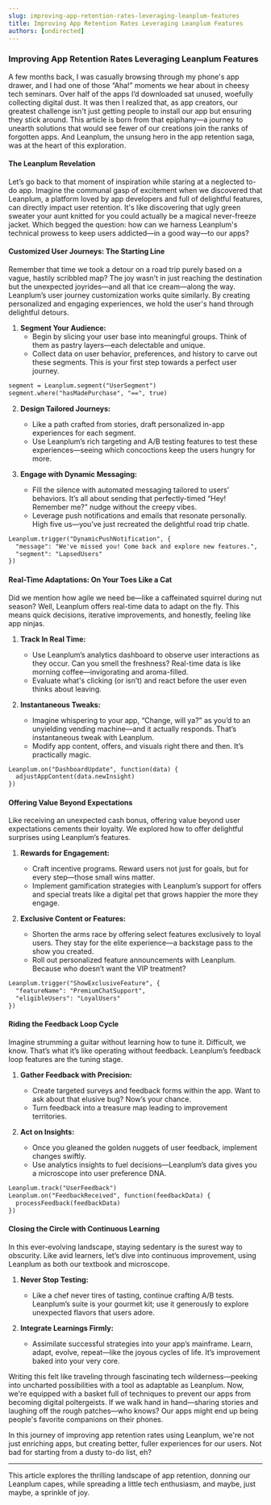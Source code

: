 ```yaml
---
slug: improving-app-retention-rates-leveraging-leanplum-features
title: Improving App Retention Rates Leveraging Leanplum Features
authors: [undirected]
---
```



### Improving App Retention Rates Leveraging Leanplum Features

A few months back, I was casually browsing through my phone's app drawer, and I had one of those “Aha!” moments we hear about in cheesy tech seminars. Over half of the apps I’d downloaded sat unused, woefully collecting digital dust. It was then I realized that, as app creators, our greatest challenge isn't just getting people to install our app but ensuring they stick around. This article is born from that epiphany—a journey to unearth solutions that would see fewer of our creations join the ranks of forgotten apps. And Leanplum, the unsung hero in the app retention saga, was at the heart of this exploration.

#### The Leanplum Revelation

Let’s go back to that moment of inspiration while staring at a neglected to-do app. Imagine the communal gasp of excitement when we discovered that Leanplum, a platform loved by app developers and full of delightful features, can directly impact user retention. It's like discovering that ugly green sweater your aunt knitted for you could actually be a magical never-freeze jacket. Which begged the question: how can we harness Leanplum's technical prowess to keep users addicted—in a good way—to our apps?

#### Customized User Journeys: The Starting Line

Remember that time we took a detour on a road trip purely based on a vague, hastily scribbled map? The joy wasn’t in just reaching the destination but the unexpected joyrides—and all that ice cream—along the way. Leanplum’s user journey customization works quite similarly. By creating personalized and engaging experiences, we hold the user's hand through delightful detours.

1. **Segment Your Audience:**
   - Begin by slicing your user base into meaningful groups. Think of them as pastry layers—each delectable and unique.
   - Collect data on user behavior, preferences, and history to carve out these segments. This is your first step towards a perfect user journey.

```markdown
segment = Leanplum.segment("UserSegment")
segment.where("hasMadePurchase", "==", true)
```

2. **Design Tailored Journeys:**
   - Like a path crafted from stories, draft personalized in-app experiences for each segment.
   - Use Leanplum’s rich targeting and A/B testing features to test these experiences—seeing which concoctions keep the users hungry for more.

3. **Engage with Dynamic Messaging:**
   - Fill the silence with automated messaging tailored to users’ behaviors. It’s all about sending that perfectly-timed “Hey! Remember me?” nudge without the creepy vibes.
   - Leverage push notifications and emails that resonate personally. High five us—you’ve just recreated the delightful road trip chatle.

```markdown
Leanplum.trigger("DynamicPushNotification", {
  "message": "We've missed you! Come back and explore new features.",
  "segment": "LapsedUsers"
})
```

#### Real-Time Adaptations: On Your Toes Like a Cat

Did we mention how agile we need be—like a caffeinated squirrel during nut season? Well, Leanplum offers real-time data to adapt on the fly. This means quick decisions, iterative improvements, and honestly, feeling like app ninjas.

1. **Track In Real Time:**
   - Use Leanplum’s analytics dashboard to observe user interactions as they occur. Can you smell the freshness? Real-time data is like morning coffee—invigorating and aroma-filled.
   - Evaluate what's clicking (or isn’t) and react before the user even thinks about leaving.

2. **Instantaneous Tweaks:**
   - Imagine whispering to your app, “Change, will ya?” as you’d to an unyielding vending machine—and it actually responds. That’s instantaneous tweak with Leanplum.
   - Modify app content, offers, and visuals right there and then. It’s practically magic.

```markdown
Leanplum.on("DashboardUpdate", function(data) {
  adjustAppContent(data.newInsight)
})
```

#### Offering Value Beyond Expectations

Like receiving an unexpected cash bonus, offering value beyond user expectations cements their loyalty. We explored how to offer delightful surprises using Leanplum’s features.

1. **Rewards for Engagement:**
   - Craft incentive programs. Reward users not just for goals, but for every step—those small wins matter.
   - Implement gamification strategies with Leanplum’s support for offers and special treats like a digital pet that grows happier the more they engage.

2. **Exclusive Content or Features:**
   - Shorten the arms race by offering select features exclusively to loyal users. They stay for the elite experience—a backstage pass to the show you created.
   - Roll out personalized feature announcements with Leanplum. Because who doesn’t want the VIP treatment?

```markdown
Leanplum.trigger("ShowExclusiveFeature", {
  "featureName": "PremiumChatSupport",
  "eligibleUsers": "LoyalUsers"
})
```

#### Riding the Feedback Loop Cycle

Imagine strumming a guitar without learning how to tune it. Difficult, we know. That’s what it’s like operating without feedback. Leanplum’s feedback loop features are the tuning stage.

1. **Gather Feedback with Precision:**
   - Create targeted surveys and feedback forms within the app. Want to ask about that elusive bug? Now’s your chance.
   - Turn feedback into a treasure map leading to improvement territories.

2. **Act on Insights:**
   - Once you gleaned the golden nuggets of user feedback, implement changes swiftly.
   - Use analytics insights to fuel decisions—Leanplum’s data gives you a microscope into user preference DNA.

```markdown
Leanplum.track("UserFeedback")
Leanplum.on("FeedbackReceived", function(feedbackData) {
  processFeedback(feedbackData)
})
```

#### Closing the Circle with Continuous Learning

In this ever-evolving landscape, staying sedentary is the surest way to obscurity. Like avid learners, let’s dive into continuous improvement, using Leanplum as both our textbook and microscope.

1. **Never Stop Testing:**
   - Like a chef never tires of tasting, continue crafting A/B tests. Leanplum’s suite is your gourmet kit; use it generously to explore unexpected flavors that users adore.

2. **Integrate Learnings Firmly:**
   - Assimilate successful strategies into your app’s mainframe. Learn, adapt, evolve, repeat—like the joyous cycles of life. It’s improvement baked into your very core.

Writing this felt like traveling through fascinating tech wilderness—peeking into uncharted possibilities with a tool as adaptable as Leanplum. Now, we're equipped with a basket full of techniques to prevent our apps from becoming digital poltergeists. If we walk hand in hand—sharing stories and laughing off the rough patches—who knows? Our apps might end up being people's favorite companions on their phones.

In this journey of improving app retention rates using Leanplum, we're not just enriching apps, but creating better, fuller experiences for our users. Not bad for starting from a dusty to-do list, eh?

---

This article explores the thrilling landscape of app retention, donning our Leanplum capes, while spreading a little tech enthusiasm, and maybe, just maybe, a sprinkle of joy.
